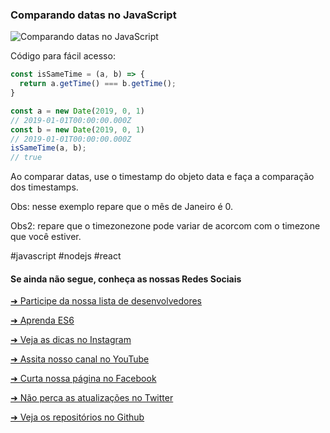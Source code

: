 ### Comparando datas no JavaScript

![Comparando datas no JavaScript](https://github.com/emersonbrogadev/social-media-snippets/blob/master/content/2019-08-09-comparing-dates/2019-08-09-comparing-dates.jpg)


Código para fácil acesso:

```js
const isSameTime = (a, b) => {
  return a.getTime() === b.getTime();
}

const a = new Date(2019, 0, 1) 
// 2019-01-01T00:00:00.000Z
const b = new Date(2019, 0, 1) 
// 2019-01-01T00:00:00.000Z
isSameTime(a, b); 
// true
```

Ao comparar datas, use o timestamp do objeto data e faça a comparação dos timestamps.

Obs: nesse exemplo repare que o mês de Janeiro é 0.

Obs2: repare que o timezonezone pode variar de acorcom com o timezone que você estiver.

#javascript #nodejs #react


#### Se ainda não segue, conheça as nossas Redes Sociais

[➜ Participe da nossa lista de desenvolvedores](https://emersonbroga.com/e/participe/?utm_source=github&utm_medium=social-media-snippets&utm_campaign=2019-08-09)

[➜ Aprenda ES6](https://amzn.to/2J4XnLg)

[➜ Veja as dicas no Instagram](https://www.instagram.com/emersonbrogadev/)

[➜ Assita nosso canal no YouTube](https://www.youtube.com/c/emersonbroga/)

[➜ Curta nossa página no Facebook](https://www.facebook.com/emersonbrogadev/)

[➜ Não perca as atualizações no Twitter](https://www.twitter.com/emersonbrogadev/)

[➜ Veja os repositórios no Github](https://www.twitter.com/emersonbrogadev/)
